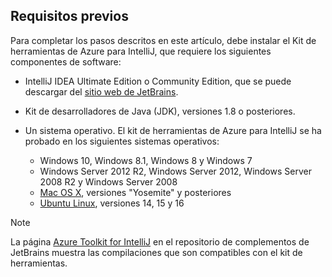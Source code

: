 ## <a name="prerequisites"></a>Requisitos previos
Para completar los pasos descritos en este artículo, debe instalar el Kit de herramientas de Azure para IntelliJ, que requiere los siguientes componentes de software:

* IntelliJ IDEA Ultimate Edition o Community Edition, que se puede descargar del [sitio web de JetBrains](https://www.jetbrains.com/idea/download/).
* Kit de desarrolladores de Java (JDK), versiones 1.8 o posteriores.
* Un sistema operativo. El kit de herramientas de Azure para IntelliJ se ha probado en los siguientes sistemas operativos:
  
  * Windows 10, Windows 8.1, Windows 8 y Windows 7
  * Windows Server 2012 R2, Windows Server 2012, Windows Server 2008 R2 y Windows Server 2008
  * [Mac OS X](http://www.apple.com/osx), versiones "Yosemite" y posteriores
  * [Ubuntu Linux](http://www.ubuntu.com), versiones 14, 15 y 16

> [!NOTE]
> 
> La página [Azure Toolkit for IntelliJ](https://plugins.jetbrains.com/plugin/8053) en el repositorio de complementos de JetBrains muestra las compilaciones que son compatibles con el kit de herramientas.
> 

<!--
> [!IMPORTANT]
> 
> If you are using the Azure Toolkit for IntelliJ on Windows, the toolkit requires installing the Azure SDK 2.9.6 or later in order to use the Azure emulator. You have two options for installing the Azure SDK:
> 
> * You can download and install the Azure SDK by using the [Web Platform Installer (WebPI)](http://go.microsoft.com/fwlink/?LinkID=252838).
> * If you do not have the Azure SDK installed when you create your first Azure deployment project, you will be prompted to automatically download install the requisite version of the Azure SDK.
> 
> Note that the Azure SDK is only required on Windows.
> 
-->
